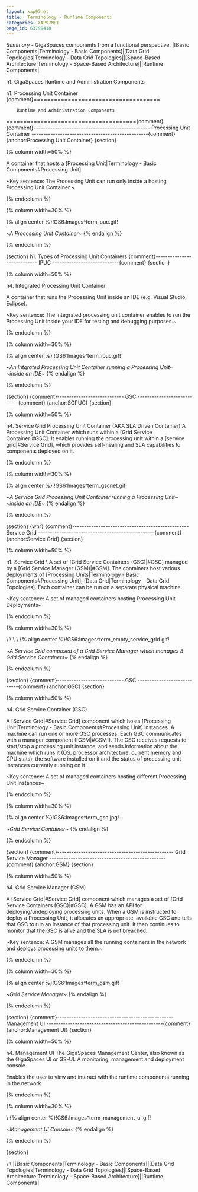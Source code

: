 ```yaml
---
layout: xap97net
title:  Terminology - Runtime Components
categories: XAP97NET
page_id: 63799418
---
```


*Summary* - GigaSpaces components from a functional perspective.
|[Basic Components|Terminology - Basic Components]|[Data Grid Topologies|Terminology - Data Grid Topologies]|[Space-Based Architecture|Terminology - Space-Based Architecture]||Runtime Components|


h1. GigaSpaces Runtime and Administration Components


h1. Processing Unit Container
{comment}=====================================

        Runtime and Administration Components

======================================{comment}
{comment}-------------------------------------------------
          Processing Unit Container
-------------------------------------------------{comment}
{anchor:Processing Unit Container}
{section}

{% column width=50% %}


A container that hosts a [Processing Unit|Terminology - Basic Components#Processing Unit].

~Key sentence: The Processing Unit can run only inside a hosting Processing Unit Container.~

{% endcolumn %}


{% column width=30% %}

{% align center %}!GS6:Images^term_puc.gif!

~*A Processing Unit Container*~
{% endalign %}

{% endcolumn %}

{section}
h1. Types of Processing Unit Containers
{comment}----------------------------
          IPUC
----------------------------{comment}
{section}

{% column width=50% %}

h4. Integrated Processing Unit Container

A container that runs the Processing Unit inside an IDE (e.g. Visual Studio, Eclipse).

~Key sentence: The integrated processing unit container enables to run the Processing Unit inside your IDE for testing and debugging purposes.~


{% endcolumn %}


{% column width=30% %}

{% align center %}
!GS6:Images^term_ipuc.gif!

~*An Intgrated Processing Unit Container running a Processing Unit*~
~*inside an IDE*~
{% endalign %}

{% endcolumn %}

{section}
{comment}----------------------------
          GSC
----------------------------{comment}
{anchor:SGPUC}
{section}

{% column width=50% %}


h4. Service Grid Processing Unit Container (AKA SLA Driven Container)
A Processing Unit Container which runs within a [Grid Service Container|#GSC].
It enables running the processing unit within a [service grid|#Service Grid], which provides self-healing and SLA capabilities to components deployed on it.

{% endcolumn %}


{% column width=30% %}

{% align center %}
!GS6:Images^term_gscnet.gif!

~*A Service Grid Processing Unit Container running a Processing Unit*~
~*inside an IDE*~
{% endalign %}

{% endcolumn %}

{section}
{whr}
{comment}-------------------------------------------------
          Service Grid
-------------------------------------------------{comment}
{anchor:Service Grid}
{section}

{% column width=50% %}


h1. Service Grid
\\
A set of [Grid Service Containers (GSC)|#GSC] managed by a [Grid Service Manager (GSM)|#GSM].
The containers host various deployments of [Processing Units|Terminology - Basic Components#Processing Unit], [Data Grid|Terminology - Data Grid Topologies].
Each container can be run on a separate physical machine.

~Key sentence: A set of managed containers hosting Processing Unit Deployments~

{% endcolumn %}


{% column width=30% %}

\\
\\
\\
\\
{% align center %}!GS6:Images^term_empty_service_grid.gif!

~*A Service Grid composed of a Grid Service Manager which manages 3 Grid Service Containers*~
{% endalign %}

{% endcolumn %}

{section}
{comment}----------------------------
          GSC
----------------------------{comment}
{anchor:GSC}
{section}

{% column width=50% %}

h4. Grid Service Container (GSC)

A [Service Grid|#Service Grid] component which hosts [Processing Unit|Terminology - Basic Components#Processing Unit] instances.
A machine can run one or more GSC processes. Each GSC communicates with a manager component ([GSM|#GSM]). The GSC receives requests to start/stop a processing unit instance, and sends information about the machine which runs it (OS, processor architecture, current memory and CPU stats), the software installed on it and the status of processing unit instances currently running on it.

~Key sentence: A set of managed containers hosting different Processing Unit Instances~

{% endcolumn %}


{% column width=30% %}

{% align center %}!GS6:Images^term_gsc.jpg!

~*Grid Service Container*~
{% endalign %}

{% endcolumn %}

{section}
{comment}-------------------------------------------------
          Grid Service Manager
-------------------------------------------------{comment}
{anchor:GSM}
{section}

{% column width=50% %}

h4. Grid Service Manager (GSM)

A [Service Grid|#Service Grid] component which manages a set of [Grid Service Containers (GSC)|#GSC].
A GSM has an API for deploying/undeploying processing units. When a GSM is instructed to deploy a Processing Unit, it allocates an appropriate, available GSC and tells that GSC to run an instance of that processing unit. It then continues to monitor that the GSC is alive and the SLA is not breached.

~Key sentence: A GSM manages all the running containers in the network and deploys processing units to them.~

{% endcolumn %}


{% column width=30% %}

{% align center %}!GS6:Images^term_gsm.gif!

~*Grid Service Manager*~
{% endalign %}

{% endcolumn %}

{section}
{comment}-------------------------------------------------
          Management UI
-------------------------------------------------{comment}
{anchor:Management UI}
{section}

{% column width=50% %}

h4. Management UI
The GigaSpaces Management Center, also known as the GigaSpaces UI or GS-UI.
A monitoring, management and deployment console.

Enables the user to view and interact with the runtime components running in the network.


{% endcolumn %}


{% column width=30% %}

\\
{% align center %}!GS6:Images^term_management_ui.gif!

~*Management UI Console*~
{% endalign %}

{% endcolumn %}

{section}

\\
\\
|[Basic Components|Terminology - Basic Components]|[Data Grid Topologies|Terminology - Data Grid Topologies]|[Space-Based Architecture|Terminology - Space-Based Architecture]||Runtime Components|